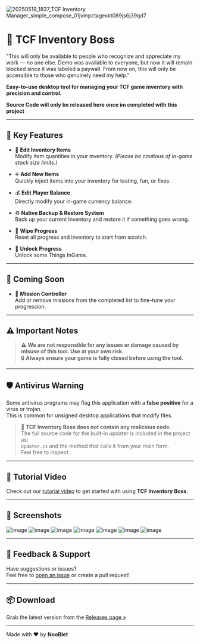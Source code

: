 
![20250519_1837_TCF Inventory Manager_simple_compose_01jvmpctagexkt089js6j39qd7](https://github.com/user-attachments/assets/60e55bf4-fb5a-41ff-a593-fe5206ff50b0)

# 🔧 TCF Inventory Boss

"This will only be available to people who recognize and appreciate my work — no one else. Demo was available to everyone, but now it will remain blocked since it was labeled a paywall. From now on, this will only be accessible to those who genuinely need my help."

**Easy-to-use desktop tool for managing your TCF game inventory with precision and control.**

**Source Code will only be released here once im completed with this project**

---

## 🚀 Key Features

- 🧾 **Edit Inventory Items**  
  Modify item quantities in your inventory. *(Please be cautious of in-game stack size limits.)*

- ➕ **Add New Items**  
  Quickly inject items into your inventory for testing, fun, or fixes.

- 💰 **Edit Player Balance**  
  Directly modify your in-game currency balance.

- ♻️ **Native Backup & Restore System**  
  Back up your current Inventory and restore it if something goes wrong.

- 🧹 **Wipe Progress**  
  Reset all progress and inventory to start from scratch.

- 💾 **Unlock Progress**  
  Unlock some Things InGame.

---

## 🌱 Coming Soon

- 🎯 **Mission Controller**  
  Add or remove missions from the completed list to fine-tune your progression.

---

## ⚠️ Important Notes

> ⚠️ **We are not responsible for any issues or damage caused by misuse of this tool. Use at your own risk.**  
> 🔒 **Always ensure your game is fully closed before using the tool.**  

---

## 🛡️ Antivirus Warning

Some antivirus programs may flag this application with a **false positive** for a virus or trojan.  
This is common for unsigned desktop applications that modify files.

> 🧩 **TCF Inventory Boss does not contain any malicious code.**  
> The full source code for the built-in updater is included in the project as:  
> `Updater.cs` and the method that calls it from your main form.  
> Feel free to inspect .

---

## 🎥 Tutorial Video

Check out our [tutorial video](https://youtu.be/UvjAXNL9YsM) to get started with using **TCF Inventory Boss**.

---

## 📸 Screenshots

![image](https://github.com/user-attachments/assets/829e10df-3c9f-42ea-bb99-68bbac3e784d)
![image](https://github.com/user-attachments/assets/04deeb32-c5c8-430d-8b69-ea9d7e3965e8)
![image](https://github.com/user-attachments/assets/52d7b2ff-fe54-4be7-8738-89935dbd68df)
![image](https://github.com/user-attachments/assets/7a523a61-e076-4f7b-b2b9-a6b62050173a)
![image](https://github.com/user-attachments/assets/c989edc4-0e9a-4f9e-b148-7c662002d43b)
![image](https://github.com/user-attachments/assets/33c09543-b46d-4e68-809d-cff9a8332157)
![image](https://github.com/user-attachments/assets/329b8a63-d8b4-4f62-bcc5-20682fcba3e0)

---

## 💬 Feedback & Support

Have suggestions or issues?  
Feel free to [open an issue](https://github.com/THENooBlet/TCFInventoryBoss/issues) or create a pull request!

---

## 📦 Download

Grab the latest version from the [Releases page »](https://github.com/THENooBlet/TCFInventoryBoss/releases)

---

Made with ❤️ by **NooBlet**
